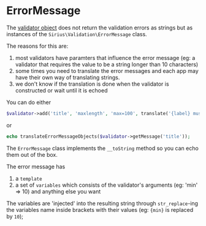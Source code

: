 # ErrorMessage

The [validator object](validator.md) does not return the validation errors as strings but as instances of the `Sirius\Validation\ErrorMessage` class.

The reasons for this are:

1. most validators have paramters that influence the error message (eg: a validator that requires the value to be a string longer than 10 characters)
2. some times you need to translate the error messages and each app may have their own way of translating strings.
3. we don't know if the translation is done when the validator is constructed or wait until it is echoed

You can do either
```php
$validator->add('title', 'maxlength', 'max=100', translate('{label} must have less than {max} characters'), translate('Title'));
```

or
```php
echo translateErrorMessageObjects($validator->getMessage('title'));
```

The `ErrorMessage` class implements the `__toString` method so you can echo them out of the box.

The error message has

1. a `template`
2. a set of `variables` which consists of the validator's arguments (eg: 'min' => 10) and anything else you want

The variables are 'injected' into the resulting string through `str_replace`-ing the variables name inside brackets with their values (eg: `{min}` is replaced by `10`);


